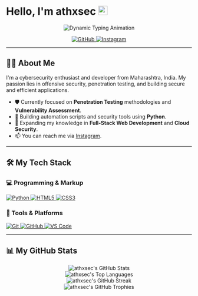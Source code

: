 # Hello, I'm athxsec <img src="https://media.giphy.com/media/hvRJCLFzcasrR4ia7z/giphy.gif" width="25px">

<p align="center">
  <img src="https://readme-typing-svg.herokuapp.com?font=Fira+Code&size=20&pause=1000&color=36BCF7&center=true&vCenter=true&width=435&lines=Ethical+Hacker;Python+Developer;Web+Developer;Cybersecurity+Learner" alt="Dynamic Typing Animation" />
</p>

<p align="center">
  <a href="https://github.com/athxsec" target="_blank">
    <img src="https://img.shields.io/badge/GitHub-181717?style=for-the-badge&logo=github&logoColor=white" alt="GitHub"/>
  </a>
  <a href="https://instagram.com/atharv_kemble?igshid=MzNlNGNkZWQ4Mg==" target="_blank">
    <img src="https://img.shields.io/badge/Instagram-E4405F?style=for-the-badge&logo=instagram&logoColor=white" alt="Instagram"/>
  </a>
  </p>

---

## 👨‍💻 About Me

I'm a cybersecurity enthusiast and developer from Maharashtra, India. My passion lies in offensive security, penetration testing, and building secure and efficient applications.

-   🛡️ Currently focused on **Penetration Testing** methodologies and **Vulnerability Assessment**.
-   🐍 Building automation scripts and security tools using **Python**.
-   🌱 Expanding my knowledge in **Full-Stack Web Development** and **Cloud Security**.
-   📫 You can reach me via [Instagram](https://instagram.com/atharv_kemble?igshid=MzNlNGNkZWQ4Mg==).

---

## 🛠️ My Tech Stack

### 💻 Programming & Markup
<p align="left">
  <a href="https://www.python.org" target="_blank" rel="noreferrer">
    <img src="https://img.shields.io/badge/Python-3776AB?style=for-the-badge&logo=python&logoColor=white" alt="Python" />
  </a>
  <a href="https://developer.mozilla.org/en-US/docs/Web/HTML" target="_blank" rel="noreferrer">
    <img src="https://img.shields.io/badge/HTML5-E34F26?style=for-the-badge&logo=html5&logoColor=white" alt="HTML5" />
  </a>
  <a href="https://developer.mozilla.org/en-US/docs/Web/CSS" target="_blank" rel="noreferrer">
    <img src="https://img.shields.io/badge/CSS3-1572B6?style=for-the-badge&logo=css3&logoColor=white" alt="CSS3" />
  </a>
</p>

### 🧰 Tools & Platforms
<p align="left">
  <a href="https://git-scm.com/" target="_blank" rel="noreferrer">
    <img src="https://img.shields.io/badge/Git-F05032?style=for-the-badge&logo=git&logoColor=white" alt="Git" />
  </a>
  <a href="https://github.com/athxsec" target="_blank" rel="noreferrer">
    <img src="https://img.shields.io/badge/GitHub-181717?style=for-the-badge&logo=github&logoColor=white" alt="GitHub" />
  </a>
  <a href="https://code.visualstudio.com/" target="_blank" rel="noreferrer">
    <img src="https://img.shields.io/badge/VS_Code-007ACC?style=for-the-badge&logo=visualstudiocode&logoColor=white" alt="VS Code" />
  </a>
</p>

---

## 📊 My GitHub Stats

<p align="center">
  <img src="https://github-readme-stats.vercel.app/api?username=athxsec&show_icons=true&theme=tokyonight&icon_color=79ff97&hide_border=true&count_private=true" alt="athxsec's GitHub Stats" />
  <br/>
  <img src="https://github-readme-stats.vercel.app/api/top-langs/?username=athxsec&layout=compact&theme=tokyonight&hide_border=true" alt="athxsec's Top Languages" />
  <br/>
  <img src="httpshttps://streak-stats.herokuapp.com?user=athxsec&theme=tokyonight&hide_border=true" alt="athxsec's GitHub Streak" />
  <br/>
  <img src="https://github-profile-trophy.vercel.app/?username=athxsec&theme=tokyonight&margin-w=15&margin-h=15" alt="athxsec's GitHub Trophies" />
</p>
